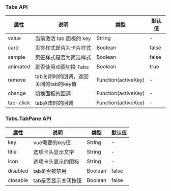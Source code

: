 ### Tabs API
| 属性      | 说明                                  | 类型                | 默认值 |
|-----------|---------------------------------------|---------------------|--------|
| value     | 当前激活 tab 面板的 key               | String              | -      |
| card      | 页签样式是否为卡片样式                | Boolean             | false  |
| sample    | 页签样式是否为简洁样式                | Boolean             | false  |
| animated  | 是否使用动画切换 Tabs                 | Boolean             | true   |
| remove    | tab关闭时的回调，返回关闭的tab的key值 | Function(activeKey) | -      |
| change    | 切换面板的回调                        | Function(activeKey) | -      |
| tab-click | tab点击时的回调                       | Function(activeKey) | -      |

### Tabs.TabPane API
| 属性     | 说明                | 类型    | 默认值 |
|----------|---------------------|---------|--------|
| key      | vue需要的key值      | String  | -      |
| title    | 选项卡头显示文字    | String  | -      |
| icon     | 选项卡头显示的图标  | String  | -      |
| disabled | tab是否被禁用       | Boolean | false  |
| closable | tab是否显示关闭按钮 | Boolean | false  |
